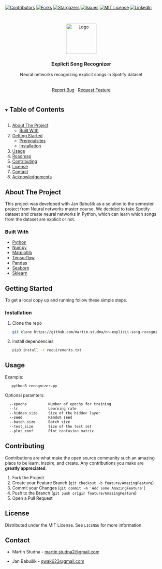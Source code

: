<!--
*** Thanks for checking out the Best-README-Template. If you have a suggestion
*** that would make this better, please fork the repo and create a pull request
*** or simply open an issue with the tag "enhancement".
*** Thanks again! Now go create something AMAZING! :D
***
***
***
*** To avoid retyping too much info. Do a search and replace for the following:
*** github_username, repo_name, twitter_handle, email, project_title, project_description
-->

<!-- PROJECT SHIELDS -->
<!--
*** I'm using markdown "reference style" links for readability.
*** Reference links are enclosed in brackets [ ] instead of parentheses ( ).
*** See the bottom of this document for the declaration of the reference variables
*** for contributors-url, forks-url, etc. This is an optional, concise syntax you may use.
*** https://www.markdownguide.org/basic-syntax/#reference-style-links
-->

[![Contributors][contributors-shield]][contributors-url]
[![Forks][forks-shield]][forks-url]
[![Stargazers][stars-shield]][stars-url]
[![Issues][issues-shield]][issues-url]
[![MIT License][license-shield]][license-url]
[![LinkedIn][linkedin-shield]][linkedin-url]

<!-- PROJECT LOGO -->
<br />
<p align="center">
  <a href="https://github.com/martin-studna/nn-explicit-song-recognizer">
    <img src="https://www.freepnglogos.com/uploads/spotify-logo-png/file-spotify-logo-png-4.png" alt="Logo" width="100" height="100">
  </a>

  <h3 align="center">Explicit Song Recognizer</h3>

  <p align="center">
    Neural networks recognizing explicit songs in Spotify dataset
    <br />
    <br />
    <br />
    <a href="https://github.com/martin-studna/nn-explicit-song-recognizer/issues">Report Bug</a>
    ·
    <a href="https://github.com/martin-studna/nn-explicit-song-recognizer/issues">Request Feature</a>
  </p>
</p>

<!-- TABLE OF CONTENTS -->
<details open="open">
  <summary><h2 style="display: inline-block">Table of Contents</h2></summary>
  <ol>
    <li>
      <a href="#about-the-project">About The Project</a>
      <ul>
        <li><a href="#built-with">Built With</a></li>
      </ul>
    </li>
    <li>
      <a href="#getting-started">Getting Started</a>
      <ul>
        <li><a href="#prerequisites">Prerequisites</a></li>
        <li><a href="#installation">Installation</a></li>
      </ul>
    </li>
    <li><a href="#usage">Usage</a></li>
    <li><a href="#roadmap">Roadmap</a></li>
    <li><a href="#contributing">Contributing</a></li>
    <li><a href="#license">License</a></li>
    <li><a href="#contact">Contact</a></li>
    <li><a href="#acknowledgements">Acknowledgements</a></li>
  </ol>
</details>

<!-- ABOUT THE PROJECT -->

## About The Project

This project was developed with Jan Babušík as a solution to the semester project from Neural networks master course. We decided to take Spotify dataset and create neural networks in Python, which can learn which songs from the dataset are explicit or not.

### Built With

- [Python](https://www.python.org/)
- [Numpy](https://numpy.org/)
- [Matplotlib](https://matplotlib.org/)
- [Tensorflow](https://www.tensorflow.org/)
- [Pandas](https://pandas.pydata.org/)
- [Seaborn](https://seaborn.pydata.org/)
- [Sklearn](https://scikit-learn.org/)

<!-- GETTING STARTED -->

## Getting Started

To get a local copy up and running follow these simple steps.

### Installation

1. Clone the repo
   ```sh
   git clone https://github.com/martin-studna/nn-explicit-song-recognizer.git
   ```
2. Install dependencies
   ```sh
   pip3 install -r requirements.txt
   ```

<!-- USAGE EXAMPLES -->

## Usage

Example:

```sh
   python3 recognizer.py
```

Optional paramters:

```sh
  --epochs          Number of epochs for training
  --lr              Learning rate
  --hidden_size     Size of the hidden layer
  --seed            Random seed
  --batch_size      Batch size
  --test_size       Size of the test set
  --plot_conf       Plot confusion matrix
```

<!-- CONTRIBUTING -->

## Contributing

Contributions are what make the open source community such an amazing place to be learn, inspire, and create. Any contributions you make are **greatly appreciated**.

1. Fork the Project
2. Create your Feature Branch (`git checkout -b feature/AmazingFeature`)
3. Commit your Changes (`git commit -m 'Add some AmazingFeature'`)
4. Push to the Branch (`git push origin feature/AmazingFeature`)
5. Open a Pull Request

<!-- LICENSE -->

## License

Distributed under the MIT License. See `LICENSE` for more information.

<!-- CONTACT -->

## Contact

- Martin Studna - martin.studna2@gmail.com

- Jan Babušík - qwak623@gmail.com

<!-- ACKNOWLEDGEMENTS -->

<!-- MARKDOWN LINKS & IMAGES -->
<!-- https://www.markdownguide.org/basic-syntax/#reference-style-links -->

[contributors-shield]: https://img.shields.io/github/contributors/martin-studna/nn-explicit-song-recognizer.svg?style=for-the-badge
[contributors-url]: https://github.com/martin-studna/nn-explicit-song-recognizer/graphs/contributors
[forks-shield]: https://img.shields.io/github/forks/martin-studna/nn-explicit-song-recognizer.svg?style=for-the-badge
[forks-url]: https://github.com/martin-studna/nn-explicit-song-recognizer/network/members
[stars-shield]: https://img.shields.io/github/stars/martin-studna/nn-explicit-song-recognizer.svg?style=for-the-badge
[stars-url]: https://github.com/martin-studna/nn-explicit-song-recognizer/stargazers
[issues-shield]: https://img.shields.io/github/issues/martin-studna/nn-explicit-song-recognizer.svg?style=for-the-badge
[issues-url]: https://github.com/martin-studna/nn-explicit-song-recognizer/issues
[license-shield]: https://img.shields.io/github/license/martin-studna/nn-explicit-song-recognizer.svg?style=for-the-badge
[license-url]: https://github.com/martin-studna/nn-explicit-song-recognizer/blob/main/LICENSE
[linkedin-shield]: https://img.shields.io/badge/-LinkedIn-black.svg?style=for-the-badge&logo=linkedin&colorB=555
[linkedin-url]: https://linkedin.com/in/martin-studna
